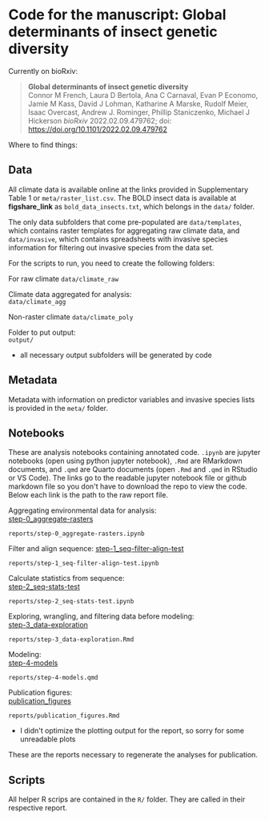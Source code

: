 # Code for the manuscript: **Global determinants of insect genetic diversity**

Currently on bioRxiv:
> **Global determinants of insect genetic diversity**\
Connor M French, Laura D Bertola, Ana C Carnaval, Evan P Economo, Jamie M Kass, David J Lohman, Katharine A Marske, Rudolf Meier, Isaac Overcast, Andrew J. Rominger, Phillip Staniczenko, Michael J Hickerson *bioRxiv* 2022.02.09.479762; doi: <https://doi.org/10.1101/2022.02.09.479762>

Where to find things:

## Data

All climate data is available online at the links provided in Supplementary Table 1 or `meta/raster_list.csv`. The BOLD insect data is available at **figshare_link** as `bold_data_insects.txt`, which belongs in the `data/` folder.

The only data subfolders that come pre-populated are `data/templates`, which contains raster templates for aggregating raw climate data, and `data/invasive`, which contains spreadsheets with invasive species information for filtering out invasive species from the data set.

For the scripts to run, you need to create the following folders:

For raw climate `data/climate_raw`

Climate data aggregated for analysis:\
`data/climate_agg`

Non-raster climate `data/climate_poly`

Folder to put output:\
`output/`

-   all necessary output subfolders will be generated by code

## Metadata

Metadata with information on predictor variables and invasive species lists is provided in the `meta/` folder.

## Notebooks

These are analysis notebooks containing annotated code. `.ipynb` are jupyter notebooks (open using python jupyter notebook), `.Rmd` are RMarkdown documents, and `.qmd` are Quarto documents (open `.Rmd` and `.qmd` in RStudio or VS Code). The links go to the readable jupyter notebook file or github markdown file so you don't have to download the repo to view the code. Below each link is the path to the raw report file.

Aggregating environmental data for analysis:\
[step-0_aggregate-rasters](reports/step-0_aggregate-rasters.ipynb)

`reports/step-0_aggregate-rasters.ipynb`

Filter and align sequence:   [step-1_seq-filter-align-test](reports/step-1_seq-filter-align-test.ipynb)

`reports/step-1_seq-filter-align-test.ipynb`

Calculate statistics from sequence:  
[step-2_seq-stats-test](reports/step-2_seq-stats-test.ipynb)

`reports/step-2_seq-stats-test.ipynb`

Exploring, wrangling, and filtering data before modeling:\
[step-3_data-exploration](reports/step-3_data-exploration.md)

`reports/step-3_data-exploration.Rmd`

Modeling:\
[step-4-models](reports/step-4-models.md)

`reports/step-4-models.qmd`

Publication figures:\
[publication_figures](reports/publication_figures.md)

`reports/publication_figures.Rmd`

-   I didn't optimize the plotting output for the report, so sorry for some unreadable plots

These are the reports necessary to regenerate the analyses for publication.

## Scripts

All helper R scrips are contained in the `R/` folder. They are called in their respective report.
